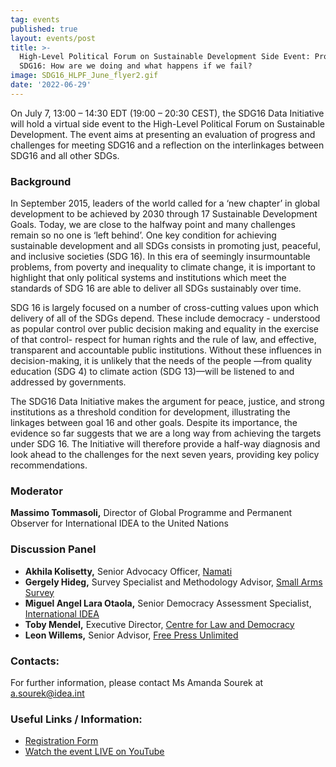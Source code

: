 ```yaml
---
tag: events
published: true
layout: events/post
title: >-
  High-Level Political Forum on Sustainable Development Side Event: Progress on
  SDG16: How are we doing and what happens if we fail?
image: SDG16_HLPF_June_flyer2.gif
date: '2022-06-29'
---
```

On July 7, 13:00 – 14:30 EDT (19:00 – 20:30 CEST), the SDG16 Data Initiative will hold a virtual side event to the High-Level Political Forum on Sustainable Development. The event aims at presenting an evaluation of progress and challenges for meeting SDG16 and a reflection on the interlinkages between SDG16 and all other SDGs.

### Background
In September 2015, leaders of the world called for a ‘new chapter’ in global development to be achieved by 2030 through 17 Sustainable Development Goals. Today, we are close to the halfway point and many challenges remain so no one is ‘left behind’. One key condition for achieving sustainable development and all SDGs consists in promoting just, peaceful, and inclusive societies (SDG 16).  In this era of seemingly insurmountable problems, from poverty and inequality to climate change, it is important to highlight that only political systems and institutions which meet the standards of SDG 16 are able to deliver all SDGs sustainably over time.

SDG 16 is largely focused on a number of cross-cutting values upon which delivery of all of the SDGs depend. These include democracy - understood as popular control over public decision making and equality in the exercise of that control- respect for human rights and the rule of law, and effective, transparent and accountable public institutions. Without these influences in decision-making, it is unlikely that the needs of the people —from quality education (SDG 4) to climate action (SDG 13)—will be listened to and addressed by governments. 

The SDG16 Data Initiative makes the argument for peace, justice, and strong institutions as a threshold condition for development, illustrating the linkages between goal 16 and other goals. Despite its importance, the evidence so far suggests that we are a long way from achieving the targets under SDG 16. The Initiative will therefore provide a half-way diagnosis and look ahead to the challenges for the next seven years, providing key policy recommendations.


### Moderator
**Massimo Tommasoli,** Director of Global Programme and Permanent Observer for International IDEA to the United Nations

### Discussion Panel
- **Akhila Kolisetty,** Senior Advocacy Officer, [Namati](https://namati.org/)
- **Gergely Hideg,** Survey Specialist and Methodology Advisor, [Small Arms Survey](http://www.smallarmssurvey.org/)
- **Miguel Angel Lara Otaola,** Senior Democracy Assessment Specialist, [International IDEA](https://www.idea.int/)
- **Toby Mendel,** Executive Director, [Centre for Law and Democracy](https://www.law-democracy.org/live/)
- **Leon Willems,** Senior Advisor, [Free Press Unlimited](https://www.freepressunlimited.org/en)

### Contacts: 
For further information, please contact Ms Amanda Sourek at a.sourek@idea.int

### Useful Links / Information:
- [Registration Form](https://idea.webex.com/mw3300/mywebex/default.do?nomenu=true&siteurl=idea&service=6&rnd=0.25881439287107455&main_url=https%3A%2F%2Fidea.webex.com%2Fec3300%2Feventcenter%2Fevent%2FeventAction.do%3FtheAction%3Ddetail%26%26%26EMK%3D4832534b00000005c5a1b26a7aa202fe6ffa03a5efac12cb2af4d22de3a1b0aa19cbbecc0d49b0f4%26siteurl%3Didea%26confViewID%3D231433224694179222%26encryptTicket%3DSDJTSwAAAAUvXQ7bTZ3Jt8HzZPTwMCQYuGgRFLu_gEi3sReToA_qVQ2%26)
- [Watch the event LIVE on YouTube](https://www.youtube.com/watch?v=rAHSmKISvV0)

